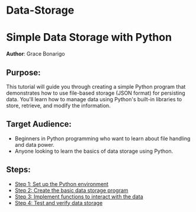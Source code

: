 # Data-Storage
# Simple Data Storage with Python

**Author**: Grace Bonarigo

## Purpose:
This tutorial will guide you through creating a simple Python program that demonstrates how to use file-based storage (JSON format) for persisting data. You'll learn how to manage data using Python's built-in libraries to store, retrieve, and modify the information.

## Target Audience:
- Beginners in Python programming who want to learn about file handling and data power.
- Anyone looking to learn the basics of data storage using Python.

## Steps:
- [Step 1: Set up the Python environment](setup_python.md)
- [Step 2: Create the basic data storage program](data_storage_program.md)
- [Step 3: Implement functions to interact with the data](interact_with_data.md)
- [Step 4: Test and verify data storage](test_data_storage.md)
